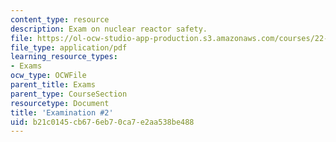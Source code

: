 ```yaml
---
content_type: resource
description: Exam on nuclear reactor safety.
file: https://ol-ocw-studio-app-production.s3.amazonaws.com/courses/22-091-nuclear-reactor-safety-spring-2008/b21c0145cb676eb70ca7e2aa538be488_MIT22_091S08_exam02.pdf
file_type: application/pdf
learning_resource_types:
- Exams
ocw_type: OCWFile
parent_title: Exams
parent_type: CourseSection
resourcetype: Document
title: 'Examination #2'
uid: b21c0145-cb67-6eb7-0ca7-e2aa538be488
---
```

